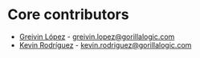 # Core contributors

- [Greivin López](https://github.com/greivinlopezGL) - greivin.lopez@gorillalogic.com
- [Kevin Rodríguez](https://github.com/kevinrodriguezGL) - kevin.rodriguez@gorillalogic.com
